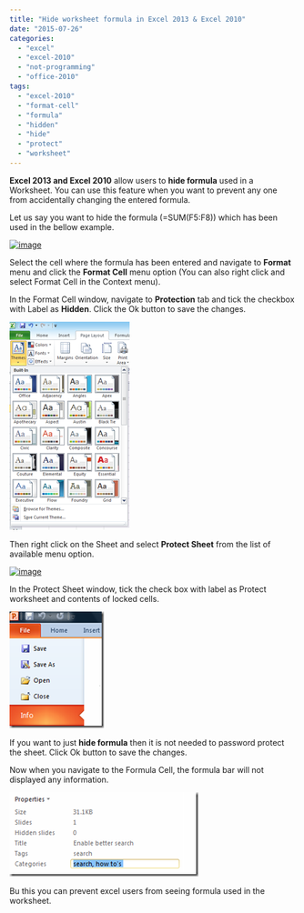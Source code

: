 ```yaml
---
title: "Hide worksheet formula in Excel 2013 & Excel 2010"
date: "2015-07-26"
categories: 
  - "excel"
  - "excel-2010"
  - "not-programming"
  - "office-2010"
tags: 
  - "excel-2010"
  - "format-cell"
  - "formula"
  - "hidden"
  - "hide"
  - "protect"
  - "worksheet"
---
```


**Excel 2013 and Excel 2010** allow users to **hide formula** used in a Worksheet. You can use this feature when you want to prevent any one from accidentally changing the entered formula.

Let us say you want to hide the formula (=SUM(F5:F8)) which has been used in the bellow example.

[![image](/assets/images/image_thumb157.png "image")](http://blogmines.com/blog/wp-content/uploads/2011/08/image158.png)

Select the cell where the formula has been entered and navigate to **Format** menu and click the **Format Cell** menu option (You can also right click and select Format Cell in the Context menu).

In the Format Cell window, navigate to **Protection** tab and tick the checkbox with Label as **Hidden**. Click the Ok button to save the changes.

[![image](/assets/images/image_thumb158.png "image")](http://blogmines.com/blog/wp-content/uploads/2011/08/image159.png)

Then right click on the Sheet and select **Protect Sheet** from the list of available menu option.

[![image](/assets/images/image_thumb159.png "image")](http://blogmines.com/blog/wp-content/uploads/2011/08/image160.png)

In the Protect Sheet window, tick the check box with label as Protect worksheet and contents of locked cells.

[![image](/assets/images/image_thumb160.png "image")](http://blogmines.com/blog/wp-content/uploads/2011/08/image161.png)

If you want to just **hide formula** then it is not needed to password protect the sheet. Click Ok button to save the changes.

Now when you navigate to the Formula Cell, the formula bar will not displayed any information.

[![image](/assets/images/image_thumb161.png "image")](http://blogmines.com/blog/wp-content/uploads/2011/08/image162.png)

Bu this you can prevent excel users from seeing formula used in the worksheet.
